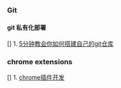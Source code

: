 ### Git
#### git 私有化部署
[] 1. [5分钟教会你如何搭建自己的git仓库](https://blog.csdn.net/weixin_44302240/article/details/126617355)

### chrome extensions
[] 1. [chrome插件开发](http://www.lucklnk.com/godaddy/details/aid/532515902)